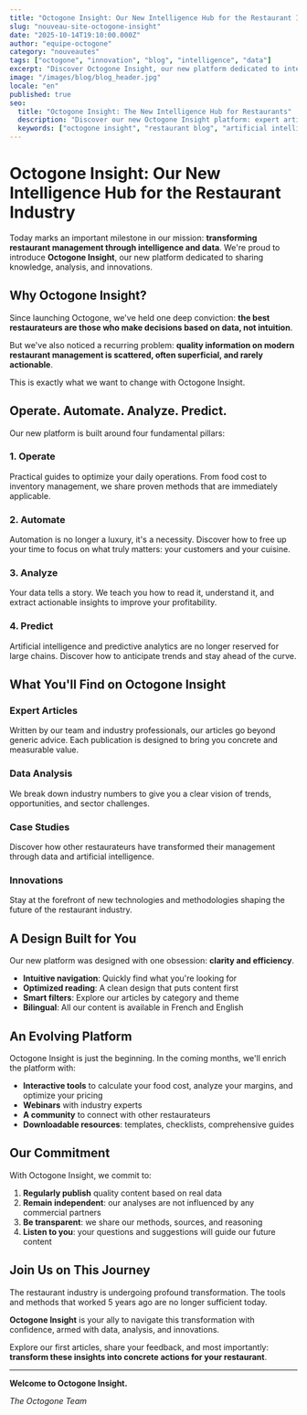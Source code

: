 ```yaml
---
title: "Octogone Insight: Our New Intelligence Hub for the Restaurant Industry"
slug: "nouveau-site-octogone-insight"
date: "2025-10-14T19:10:00.000Z"
author: "equipe-octogone"
category: "nouveautes"
tags: ["octogone", "innovation", "blog", "intelligence", "data"]
excerpt: "Discover Octogone Insight, our new platform dedicated to intelligence and data for the restaurant industry. Articles, analysis and innovations to transform your management."
image: "/images/blog/blog_header.jpg"
locale: "en"
published: true
seo:
  title: "Octogone Insight: The New Intelligence Hub for Restaurants"
  description: "Discover our new Octogone Insight platform: expert articles, data analysis and innovations for data-driven restaurant management."
  keywords: ["octogone insight", "restaurant blog", "artificial intelligence", "restaurant data", "innovation"]
---
```


# Octogone Insight: Our New Intelligence Hub for the Restaurant Industry

Today marks an important milestone in our mission: **transforming restaurant management through intelligence and data**. We're proud to introduce **Octogone Insight**, our new platform dedicated to sharing knowledge, analysis, and innovations.

## Why Octogone Insight?

Since launching Octogone, we've held one deep conviction: **the best restaurateurs are those who make decisions based on data, not intuition**.

But we've also noticed a recurring problem: **quality information on modern restaurant management is scattered, often superficial, and rarely actionable**.

This is exactly what we want to change with Octogone Insight.

## Operate. Automate. Analyze. Predict.

Our new platform is built around four fundamental pillars:

### 1. Operate
Practical guides to optimize your daily operations. From food cost to inventory management, we share proven methods that are immediately applicable.

### 2. Automate
Automation is no longer a luxury, it's a necessity. Discover how to free up your time to focus on what truly matters: your customers and your cuisine.

### 3. Analyze
Your data tells a story. We teach you how to read it, understand it, and extract actionable insights to improve your profitability.

### 4. Predict
Artificial intelligence and predictive analytics are no longer reserved for large chains. Discover how to anticipate trends and stay ahead of the curve.

## What You'll Find on Octogone Insight

### Expert Articles
Written by our team and industry professionals, our articles go beyond generic advice. Each publication is designed to bring you concrete and measurable value.

### Data Analysis
We break down industry numbers to give you a clear vision of trends, opportunities, and sector challenges.

### Case Studies
Discover how other restaurateurs have transformed their management through data and artificial intelligence.

### Innovations
Stay at the forefront of new technologies and methodologies shaping the future of the restaurant industry.

## A Design Built for You

Our new platform was designed with one obsession: **clarity and efficiency**.

- **Intuitive navigation**: Quickly find what you're looking for
- **Optimized reading**: A clean design that puts content first
- **Smart filters**: Explore our articles by category and theme
- **Bilingual**: All our content is available in French and English

## An Evolving Platform

Octogone Insight is just the beginning. In the coming months, we'll enrich the platform with:

- **Interactive tools** to calculate your food cost, analyze your margins, and optimize your pricing
- **Webinars** with industry experts
- **A community** to connect with other restaurateurs
- **Downloadable resources**: templates, checklists, comprehensive guides

## Our Commitment

With Octogone Insight, we commit to:

1. **Regularly publish** quality content based on real data
2. **Remain independent**: our analyses are not influenced by any commercial partners
3. **Be transparent**: we share our methods, sources, and reasoning
4. **Listen to you**: your questions and suggestions will guide our future content

## Join Us on This Journey

The restaurant industry is undergoing profound transformation. The tools and methods that worked 5 years ago are no longer sufficient today.

**Octogone Insight** is your ally to navigate this transformation with confidence, armed with data, analysis, and innovations.

Explore our first articles, share your feedback, and most importantly: **transform these insights into concrete actions for your restaurant**.

---

**Welcome to Octogone Insight.**

*The Octogone Team*
